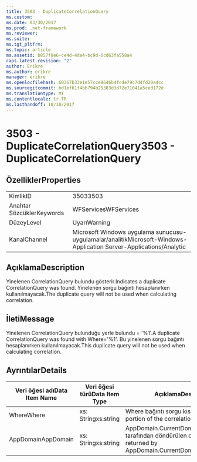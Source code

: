 ```yaml
---
title: 3503 - DuplicateCorrelationQuery
ms.custom: 
ms.date: 03/30/2017
ms.prod: .net-framework
ms.reviewer: 
ms.suite: 
ms.tgt_pltfrm: 
ms.topic: article
ms.assetid: b857f8e6-ce4d-4da4-bc9d-6cd63fa558a4
caps.latest.revision: "2"
author: Erikre
ms.author: erikre
manager: erikre
ms.openlocfilehash: 60367b33e1e57cce8646b4fcde79c7d4fd20a4cc
ms.sourcegitcommit: bd1ef61f4bb794b25383d3d72e71041a5ced172e
ms.translationtype: MT
ms.contentlocale: tr-TR
ms.lasthandoff: 10/18/2017
---
```

# <a name="3503---duplicatecorrelationquery"></a><span data-ttu-id="540c8-102">3503 - DuplicateCorrelationQuery</span><span class="sxs-lookup"><span data-stu-id="540c8-102">3503 - DuplicateCorrelationQuery</span></span>
## <a name="properties"></a><span data-ttu-id="540c8-103">Özellikler</span><span class="sxs-lookup"><span data-stu-id="540c8-103">Properties</span></span>  
  
|||  
|-|-|  
|<span data-ttu-id="540c8-104">Kimlik</span><span class="sxs-lookup"><span data-stu-id="540c8-104">ID</span></span>|<span data-ttu-id="540c8-105">3503</span><span class="sxs-lookup"><span data-stu-id="540c8-105">3503</span></span>|  
|<span data-ttu-id="540c8-106">Anahtar Sözcükler</span><span class="sxs-lookup"><span data-stu-id="540c8-106">Keywords</span></span>|<span data-ttu-id="540c8-107">WFServices</span><span class="sxs-lookup"><span data-stu-id="540c8-107">WFServices</span></span>|  
|<span data-ttu-id="540c8-108">Düzey</span><span class="sxs-lookup"><span data-stu-id="540c8-108">Level</span></span>|<span data-ttu-id="540c8-109">Uyarı</span><span class="sxs-lookup"><span data-stu-id="540c8-109">Warning</span></span>|  
|<span data-ttu-id="540c8-110">Kanal</span><span class="sxs-lookup"><span data-stu-id="540c8-110">Channel</span></span>|<span data-ttu-id="540c8-111">Microsoft Windows uygulama sunucusu-uygulamalar/analitik</span><span class="sxs-lookup"><span data-stu-id="540c8-111">Microsoft-Windows-Application Server-Applications/Analytic</span></span>|  
  
## <a name="description"></a><span data-ttu-id="540c8-112">Açıklama</span><span class="sxs-lookup"><span data-stu-id="540c8-112">Description</span></span>  
 <span data-ttu-id="540c8-113">Yinelenen CorrelationQuery bulundu gösterir.</span><span class="sxs-lookup"><span data-stu-id="540c8-113">Indicates a duplicate CorrelationQuery was found.</span></span> <span data-ttu-id="540c8-114">Yinelenen sorgu bağıntı hesaplanırken kullanılmayacak.</span><span class="sxs-lookup"><span data-stu-id="540c8-114">The duplicate query will not be used when calculating correlation.</span></span>  
  
## <a name="message"></a><span data-ttu-id="540c8-115">İleti</span><span class="sxs-lookup"><span data-stu-id="540c8-115">Message</span></span>  
 <span data-ttu-id="540c8-116">Yinelenen CorrelationQuery bulunduğu yerle bulundu = '%1'.</span><span class="sxs-lookup"><span data-stu-id="540c8-116">A duplicate CorrelationQuery was found with Where='%1'.</span></span> <span data-ttu-id="540c8-117">Bu yinelenen sorgu bağıntı hesaplanırken kullanılmayacak.</span><span class="sxs-lookup"><span data-stu-id="540c8-117">This duplicate query will not be used when calculating correlation.</span></span>  
  
## <a name="details"></a><span data-ttu-id="540c8-118">Ayrıntılar</span><span class="sxs-lookup"><span data-stu-id="540c8-118">Details</span></span>  
  
|<span data-ttu-id="540c8-119">Veri öğesi adı</span><span class="sxs-lookup"><span data-stu-id="540c8-119">Data Item Name</span></span>|<span data-ttu-id="540c8-120">Veri öğesi türü</span><span class="sxs-lookup"><span data-stu-id="540c8-120">Data Item Type</span></span>|<span data-ttu-id="540c8-121">Açıklama</span><span class="sxs-lookup"><span data-stu-id="540c8-121">Description</span></span>|  
|--------------------|--------------------|-----------------|  
|<span data-ttu-id="540c8-122">Where</span><span class="sxs-lookup"><span data-stu-id="540c8-122">Where</span></span>|<span data-ttu-id="540c8-123">xs: String</span><span class="sxs-lookup"><span data-stu-id="540c8-123">xs:string</span></span>|<span data-ttu-id="540c8-124">Where bağıntı sorgu kısmı.</span><span class="sxs-lookup"><span data-stu-id="540c8-124">The Where portion of the correlation query.</span></span>|  
|<span data-ttu-id="540c8-125">AppDomain</span><span class="sxs-lookup"><span data-stu-id="540c8-125">AppDomain</span></span>|<span data-ttu-id="540c8-126">xs: String</span><span class="sxs-lookup"><span data-stu-id="540c8-126">xs:string</span></span>|<span data-ttu-id="540c8-127">AppDomain.CurrentDomain.FriendlyName tarafından döndürülen dize.</span><span class="sxs-lookup"><span data-stu-id="540c8-127">The string returned by AppDomain.CurrentDomain.FriendlyName.</span></span>|
